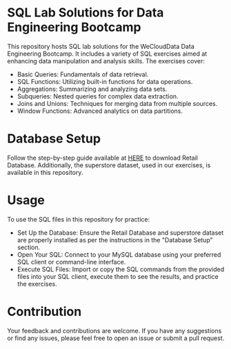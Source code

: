 # SQL Lab Solutions for Data Engineering Bootcamp 
This repository hosts SQL lab solutions for the WeCloudData Data Engineering Bootcamp. It includes a variety of SQL exercises aimed at enhancing data manipulation and analysis skills. The exercises cover:
- Basic Queries: Fundamentals of data retrieval.
- SQL Functions: Utilizing built-in functions for data operations.
- Aggregations: Summarizing and analyzing data sets.
- Subqueries: Nested queries for complex data extraction.
- Joins and Unions: Techniques for merging data from multiple sources.
- Window Functions: Advanced analytics on data partitions.

# Database Setup
 Follow the step-by-step guide available at [HERE](https://www.mysqltutorial.org/getting-started-with-mysql/mysql-sample-database/) to download Retail Database. Additionally, the superstore dataset, used in our exercises, is available in this repository.

# Usage
To use the SQL files in this repository for practice:
- Set Up the Database: Ensure the Retail Database and superstore dataset are properly installed as per the instructions in the "Database Setup" section.
- Open Your SQL: Connect to your MySQL database using your preferred SQL client or command-line interface.
- Execute SQL Files: Import or copy the SQL commands from the provided files into your SQL client, execute them to see the results, and practice the exercises.

# Contribution
Your feedback and contributions are welcome. If you have any suggestions or find any issues, please feel free to open an issue or submit a pull request.

